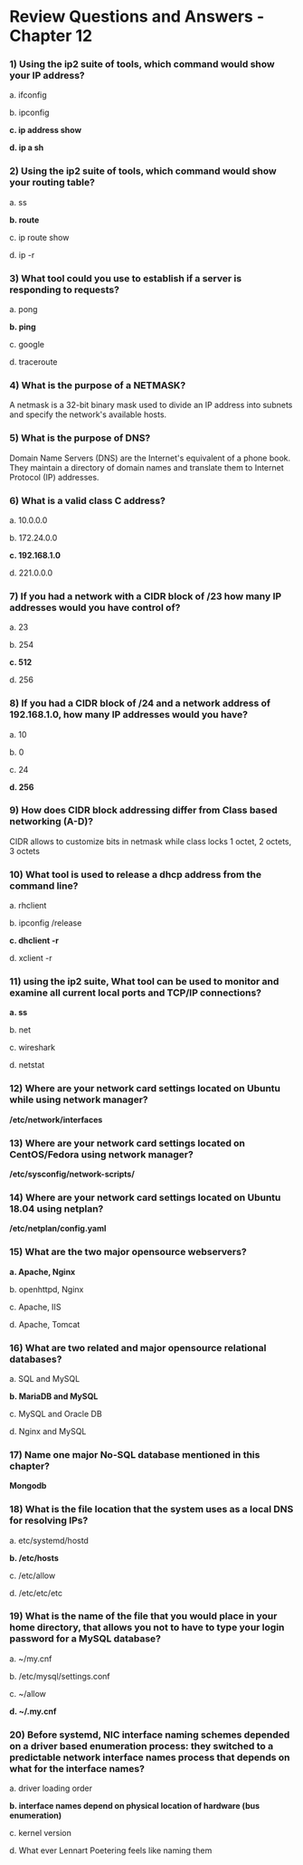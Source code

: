 # Review Questions and Answers - Chapter 12

### 1) Using the ip2 suite of tools, which command would show your IP address?
a. ifconfig

b. ipconfig

__c. ip address show__

__d. ip a sh__

### 2) Using the ip2 suite of tools, which command would show your routing table?
a. ss

__b. route__

c. ip route show

d. ip -r

### 3) What tool could you use to establish if a server is responding to requests?
a. pong

__b. ping__

c. google

d. traceroute

### 4) What is the purpose of a NETMASK?
A netmask is a 32-bit binary mask used to divide an IP address into subnets and specify the network's available hosts.

### 5) What is the purpose of DNS?
Domain Name Servers (DNS) are the Internet's equivalent of a phone book. They maintain a directory of domain names and translate them to Internet Protocol (IP) addresses. 

### 6) What is a valid class C address?
a. 10.0.0.0

b. 172.24.0.0

__c. 192.168.1.0__

d. 221.0.0.0

### 7) If you had a network with a CIDR block of /23 how many IP addresses would you have control of?
a. 23

b. 254

__c. 512__

d. 256

### 8) If you had a CIDR block of /24 and a network address of 192.168.1.0, how many IP addresses would you have?
a. 10

b. 0

c. 24

__d. 256__

### 9) How does CIDR block addressing differ from Class based networking (A-D)?
CIDR allows to customize bits in netmask while class locks 1 octet, 2 octets, 3 octets

### 10) What tool is used to release a dhcp address from the command line?
a. rhclient

b. ipconfig /release

__c. dhclient -r__

d. xclient -r

### 11) using the ip2 suite, What tool can be used to monitor and examine all current local ports and TCP/IP connections?
__a. ss__

b. net

c. wireshark

d. netstat

### 12) Where are your network card settings located on Ubuntu while using network manager?
__/etc/network/interfaces__

### 13) Where are your network card settings located on CentOS/Fedora using network manager?
__/etc/sysconfig/network-scripts/__

### 14) Where are your network card settings located on Ubuntu 18.04 using netplan?
__/etc/netplan/config.yaml__

### 15) What are the two major opensource webservers?
__a. Apache, Nginx__

b. openhttpd, Nginx

c. Apache, IIS

d. Apache, Tomcat

### 16) What are two related and major opensource relational databases?
a. SQL and MySQL

__b. MariaDB and MySQL__

c. MySQL and Oracle DB

d. Nginx and MySQL

### 17) Name one major No-SQL database mentioned in this chapter?
__Mongodb__

### 18) What is the file location that the system uses as a local DNS for resolving IPs?
a. etc/systemd/hostd

__b. /etc/hosts__

c. /etc/allow

d. /etc/etc/etc

### 19) What is the name of the file that you would place in your home directory, that allows you not to have to type your login password for a MySQL database?
a. ~/my.cnf

b. /etc/mysql/settings.conf

c. ~/allow

__d. ~/.my.cnf__

### 20) Before systemd, NIC interface naming schemes depended on a driver based enumeration process: they switched to a predictable network interface names process that depends on what for the interface names?
a. driver loading order

__b. interface names depend on physical location of hardware (bus enumeration)__

c. kernel version

d. What ever Lennart Poetering feels like naming them